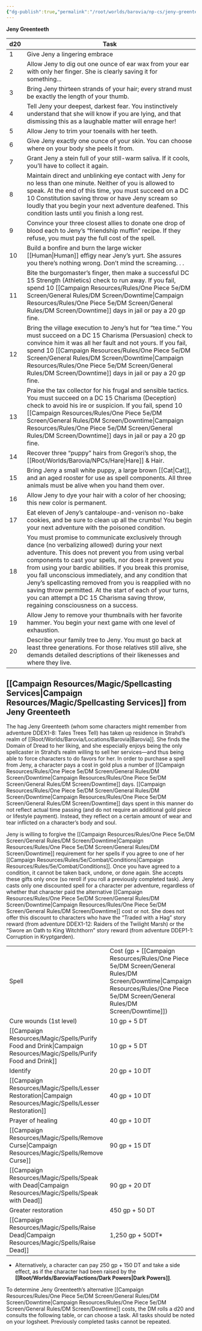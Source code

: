 ```yaml
---
{"dg-publish":true,"permalink":"/root/worlds/barovia/np-cs/jeny-greenteeth/","tags":["Barovia"]}
---
```


**Jeny Greenteeth**

| **d20** | **Task**|
|----|-----|
| 1  | Give Jeny a lingering embrace|
| 2  | Allow Jeny to dig out one ounce of ear wax from your ear with only her finger. She is clearly saving it for something...|
| 3  | Bring Jeny thirteen strands of your hair; every strand must be exactly the length of your thumb.|
| 4 | Tell Jeny your deepest, darkest fear. You instinctively understand that she will know if you are lying, and that dismissing this as a laughable matter will enrage her!|
| 5 | Allow Jeny to trim your toenails with her teeth.|
| 6 | Give Jeny exactly one ounce of your skin. You can choose where on your body she peels it from.|
| 7 | Grant Jeny a stein full of your still-warm saliva. If it cools, you’ll have to collect it again.|
| 8 | Maintain direct and unblinking eye contact with Jeny for no less than one minute. Neither of you is allowed to speak. At the end of this time, you must succeed on a DC 10 Constitution saving throw or have Jeny scream so loudly that you begin your next adventure deafened. This condition lasts until you finish a long rest.|
| 9 | Convince your three closest allies to donate one drop of blood each to Jeny’s “friendship muffin” recipe. If they refuse, you must pay the full cost of the spell.|
| 10| Build a bonfire and burn the large wicker [[Human\|Human]] effigy near Jeny’s yurt. She assures you there’s nothing wrong. Don’t mind the screaming. . .|
| 11 | Bite the burgomaster’s finger, then make a successful DC 15 Strength (Athletics) check to run away. If you fail, spend 10 [[Campaign Resources/Rules/One Piece 5e/DM Screen/General Rules/DM Screen/Downtime\|Campaign Resources/Rules/One Piece 5e/DM Screen/General Rules/DM Screen/Downtime]] days in jail or pay a 20 gp fine.|
| 12 | Bring the village execution to Jeny’s hut for “tea time.” You must succeed on a DC 15 Charisma (Persuasion) check to convince him it was all her fault and not yours. If you fail, spend 10 [[Campaign Resources/Rules/One Piece 5e/DM Screen/General Rules/DM Screen/Downtime\|Campaign Resources/Rules/One Piece 5e/DM Screen/General Rules/DM Screen/Downtime]] days in jail or pay a 20 gp fine.|
| 13 | Praise the tax collector for his frugal and sensible tactics. You must succeed on a DC 15 Charisma (Deception) check to avoid his ire or suspicion. If you fail, spend 10 [[Campaign Resources/Rules/One Piece 5e/DM Screen/General Rules/DM Screen/Downtime\|Campaign Resources/Rules/One Piece 5e/DM Screen/General Rules/DM Screen/Downtime]] days in jail or pay a 20 gp fine.|
| 14 | Recover three “puppy” hairs from Gregori’s shop, the [[Root/Worlds/Barovia/NPCs/Hare\|Hare]] & Hair.|
| 15 | Bring Jeny a small white puppy, a large brown [[Cat\|Cat]], and an aged rooster for use as spell components. All three animals must be alive when you hand them over.|
| 16 | Allow Jeny to dye your hair with a color of her choosing; this new color is permanent.|
| 17 | Eat eleven of Jeny’s cantaloupe-and-venison no-bake cookies, and be sure to clean up all the crumbs! You begin your next adventure with the poisoned condition.|
| 18 | You must promise to communicate exclusively through dance (no verbalizing allowed) during your next adventure. This does not prevent you from using verbal components to cast your spells, nor does it prevent you from using your bardic abilities. If you break this promise, you fall unconscious immediately, and any condition that Jeny’s spellcasting removed from you is reapplied with no saving throw permitted. At the start of each of your turns, you can attempt a DC 15 Charisma saving throw, regaining consciousness on a success.|
| 19 | Allow Jeny to remove your thumbnails with her favorite hammer. You begin your next game with one level of exhaustion.|
| 20 | Describe your family tree to Jeny. You must go back at least three generations. For those relatives still alive, she demands detailed descriptions of their likenesses and where they live. |

## [[Campaign Resources/Magic/Spellcasting Services\|Campaign Resources/Magic/Spellcasting Services]] from Jeny Greenteeth

The hag Jeny Greenteeth (whom some characters might remember from adventure DDEX1-8: Tales Trees Tell) has taken up residence in Strahd’s realm of [[Root/Worlds/Barovia/Locations/Barovia\|Barovia]]. She finds the Domain of Dread to her liking, and she especially enjoys being the only spellcaster in Strahd’s realm willing to sell her services—and thus being able to force characters to do favors for her. In order to purchase a spell from Jeny, a character pays a cost in gold plus a number of [[Campaign Resources/Rules/One Piece 5e/DM Screen/General Rules/DM Screen/Downtime\|Campaign Resources/Rules/One Piece 5e/DM Screen/General Rules/DM Screen/Downtime]] days. [[Campaign Resources/Rules/One Piece 5e/DM Screen/General Rules/DM Screen/Downtime\|Campaign Resources/Rules/One Piece 5e/DM Screen/General Rules/DM Screen/Downtime]] days spent in this manner do not reflect actual time passing (and do not require an additional gold piece or lifestyle payment). Instead, they reflect on a certain amount of wear and tear inflicted on a character’s body and soul. 

Jeny is willing to forgive the [[Campaign Resources/Rules/One Piece 5e/DM Screen/General Rules/DM Screen/Downtime\|Campaign Resources/Rules/One Piece 5e/DM Screen/General Rules/DM Screen/Downtime]] requirement for her spells if you agree to one of her [[Campaign Resources/Rules/5e/Combat/Conditions\|Campaign Resources/Rules/5e/Combat/Conditions]]. Once you have agreed to a condition, it cannot be taken back, undone, or done again. She accepts these gifts only once (so reroll if you roll a previously completed task). Jeny casts only one discounted spell for a character per adventure, regardless of whether that character paid the alternative [[Campaign Resources/Rules/One Piece 5e/DM Screen/General Rules/DM Screen/Downtime\|Campaign Resources/Rules/One Piece 5e/DM Screen/General Rules/DM Screen/Downtime]] cost or not. She does not offer this discount to characters who have the “Traded with a Hag” story reward (from adventure DDEX1-12: Raiders of the Twilight Marsh) or the “Swore an Oath to King Witchthorn” story reward (from adventure DDEP1-1: Corruption in Kryptgarden).

|                         |                      |
|-------------------------|----------------------|
| Spell                   | Cost (gp + [[Campaign Resources/Rules/One Piece 5e/DM Screen/General Rules/DM Screen/Downtime\|Campaign Resources/Rules/One Piece 5e/DM Screen/General Rules/DM Screen/Downtime]]) |
| Cure wounds (1st level) | 10 gp + 5 DT         |
| [[Campaign Resources/Magic/Spells/Purify Food and Drink\|Campaign Resources/Magic/Spells/Purify Food and Drink]]   | 10 gp + 5 DT         |
| Identify                | 20 gp + 10 DT        |
| [[Campaign Resources/Magic/Spells/Lesser Restoration\|Campaign Resources/Magic/Spells/Lesser Restoration]]      | 40 gp + 10 DT        |
| Prayer of healing       | 40 gp + 10 DT        |
| [[Campaign Resources/Magic/Spells/Remove Curse\|Campaign Resources/Magic/Spells/Remove Curse]]            | 90 gp + 15 DT        |
| [[Campaign Resources/Magic/Spells/Speak with Dead\|Campaign Resources/Magic/Spells/Speak with Dead]]         | 90 gp + 20 DT        |
| Greater restoration     | 450 gp + 50 DT       |
| [[Campaign Resources/Magic/Spells/Raise Dead\|Campaign Resources/Magic/Spells/Raise Dead]]              | 1,250 gp + 50DT\*    |

* Alternatively, a character can pay 250 gp + 150 DT and take a side effect, as if the character had been raised by the **[[Root/Worlds/Barovia/Factions/Dark Powers\|Dark Powers]]**.

To determine Jeny Greenteeth’s alternative [[Campaign Resources/Rules/One Piece 5e/DM Screen/General Rules/DM Screen/Downtime\|Campaign Resources/Rules/One Piece 5e/DM Screen/General Rules/DM Screen/Downtime]] costs, the DM rolls a d20 and consults the following table, or can choose a task. All tasks should be noted on your logsheet. Previously completed tasks cannot be repeated.
